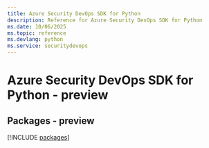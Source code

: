 ```yaml
---
title: Azure Security DevOps SDK for Python
description: Reference for Azure Security DevOps SDK for Python
ms.date: 10/06/2025
ms.topic: reference
ms.devlang: python
ms.service: securitydevops
---
```

# Azure Security DevOps SDK for Python - preview
## Packages - preview
[!INCLUDE [packages](security-devops-index.md)]